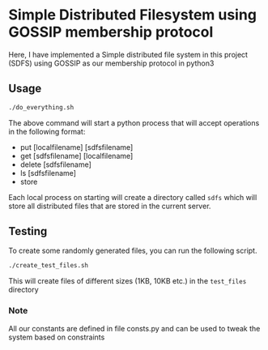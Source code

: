 # Simple Distributed Filesystem using GOSSIP membership protocol

Here, I have implemented a Simple distributed file system in this project (SDFS) using GOSSIP as our membership protocol in python3

## Usage

```bash
./do_everything.sh
```
The above command will start a python process that will accept operations in the following format:
- put [localfilename] [sdfsfilename]
- get [sdfsfilename] [localfilename]
- delete [sdfsfilename]
- ls [sdfsfilename]
- store

Each local process on starting will create a directory called `sdfs` which will store all distributed files that are stored in the current server.

## Testing

To create some randomly generated files, you can run the following script.
```bash
./create_test_files.sh
```
This will create files of different sizes (1KB, 10KB etc.) in the `test_files` directory

### Note
All our constants are defined in file consts.py and can be used to tweak the system based on constraints

